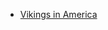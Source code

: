- [Vikings in America](https://www.google.com/amp/s/www.nationalgeographic.co.uk/history-and-civilisation/2023/01/vikings-in-north-america-heres-what-we-really-know/amp)